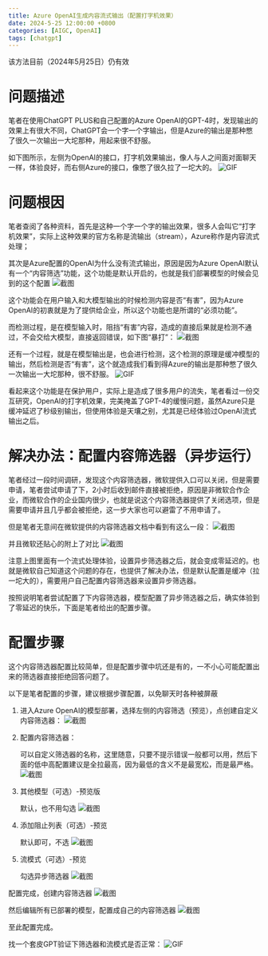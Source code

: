 ```yaml
---
title: Azure OpenAI生成内容流式输出（配置打字机效果）
date: 2024-5-25 12:00:00 +0800
categories: [AIGC, OpenAI]
tags: [chatgpt]
---
```


该方法目前（2024年5月25日）仍有效

# 问题描述

笔者在使用ChatGPT PLUS和自己配置的Azure OpenAI的GPT-4时，发现输出的效果上有很大不同，ChatGPT会一个字一个字输出，但是Azure的输出是那种憋了很久一次输出一大坨那种，用起来很不舒服。

如下图所示，左侧为OpenAI的接口，打字机效果输出，像人与人之间面对面聊天一样，体验良好，而右侧Azure的接口，像憋了很久拉了一坨大的。
![GIF](/assets/image/2024/5/20240525173300.gif)

# 问题根因

笔者查阅了各种资料，首先是这种一个字一个字的输出效果，很多人会叫它“打字机效果”，实际上这种效果的官方名称是流输出（stream），Azure称作是内容流式处理；

其次是Azure配置的OpenAI为什么没有流式输出，原因是因为Azure OpenAI默认有一个“内容筛选”功能，这个功能是默认开启的，也就是我们部署模型的时候会见到的这个配置
![截图](/assets/image/2024/5/20240525150626.png)

这个功能会在用户输入和大模型输出的时候检测内容是否“有害”，因为Azure OpenAI的初衷就是为了提供给企业，所以这个功能也是所谓的“必须功能”。

而检测过程，是在模型输入时，阻挡“有害”内容，造成的直接后果就是检测不通过，不会交给大模型，直接返回错误，如下图“暴打”：
![截图](/assets/image/2024/5/20240525151121.png)

还有一个过程，就是在模型输出是，也会进行检测，这个检测的原理是缓冲模型的输出，然后检测是否“有害”，这个就造成我们看到得Azure的输出是那种憋了很久一次输出一大坨那种，很不舒服。
![GIF](/assets/image/2024/5/20240525172400.gif)

看起来这个功能是在保护用户，实际上是造成了很多用户的流失，笔者看过一份交互研究，OpenAI的打字机效果，完美掩盖了GPT-4的缓慢问题，虽然Azure只是缓冲延迟了秒级别输出，但使用体验是天壤之别，尤其是已经体验过OpenAI流式输出之后。

# 解决办法：配置内容筛选器（异步运行）

笔者经过一段时间调研，发现这个内容筛选器，微软提供入口可以关闭，但是需要申请，笔者尝试申请了下，2小时后收到邮件直接被拒绝，原因是非微软合作企业，而微软合作的企业国内很少，也就是说这个内容筛选器提供了关闭选项，但是需要申请并且几乎都会被拒绝，这一步大家也可以避雷了不用申请了。

但是笔者无意间在微软提供的内容筛选器文档中看到有这么一段：
![截图](/assets/image/2024/5/20240525151820.png)

并且微软还贴心的附上了对比
![截图](/assets/image/2024/5/20240525151915.png)

注意上图里面有一个流式处理体验，设置异步筛选器之后，就会变成零延迟的。也就是微软自己知道这个问题的存在，也提供了解决办法，但是默认配置是缓冲（拉一坨大的），需要用户自己配置内容筛选器来设置异步筛选器。

按照说明笔者尝试配置了下内容筛选器，模型配置了异步筛选器之后，确实体验到了零延迟的快乐，下面是笔者给出的配置步骤。

# 配置步骤
这个内容筛选器配置比较简单，但是配置步骤中坑还是有的，一不小心可能配置出来的筛选器直接拒绝回答问题了。

以下是笔者配置的步骤，建议根据步骤配置，以免聊天时各种被屏蔽

1. 进入Azure OpenAI的模型部署，选择左侧的内容筛选（预览），点创建自定义内容筛选器：
   ![截图](/assets/image/2024/5/20240525145647.png)
2. 配置内容筛选器：
   
   可以自定义筛选器的名称，这里随意，只要不提示错误一般都可以用，然后下面的低中高配置建议是全拉最高，因为最低的含义不是最宽松，而是最严格。
   ![截图](/assets/image/2024/5/20240525164341.png)
3. 其他模型（可选）-预览版
   
   默认，也不用勾选
   ![截图](/assets/image/2024/5/20240525164535.png)

4. 添加阻止列表（可选）-预览
   
   默认即可，不选
   ![截图](/assets/image/2024/5/20240525164656.png)

5. 流模式（可选）-预览
   
   勾选异步筛选器
   ![截图](/assets/image/2024/5/20240525164825.png)

配置完成，创建内容筛选器
![截图](/assets/image/2024/5/20240525164929.png)

然后编辑所有已部署的模型，配置成自己的内容筛选器
![截图](/assets/image/2024/5/20240525165044.png)

至此配置完成。

找一个套皮GPT验证下筛选器和流模式是否正常：
![GIF](/assets/image/2024/5/20240525165300.gif)
